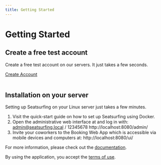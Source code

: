 ```yaml
---
title: Getting Started
---
```


# Getting Started

## Create a free test account
Create a free test account on our servers. It just takes a few seconds.

<a href="/sign-up/" class="button button--primary button--lg">Create Account</a>
<br /><br />

## Installation on your server

Setting up Seatsurfing on your Linux server just takes a few minutes.

1. Visit the quick-start guide on how to set up Seatsurfing using Docker.
1. Open the administrative web interface at and log in with: admin@seatsurfing.local / 12345678
http://localhost:8080/admin/
1. Invite your coworkers to the Booking Web App which is accessible via mobile devices and computers at:
http://localhost:8080/ui/

For more information, please check out the [documentation](/docs).

By using the application, you accept the [terms of use](/terms).